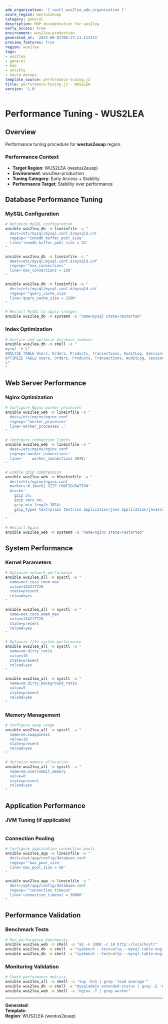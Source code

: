 ```yaml
---
ado_organization: '{ vault_wus2lea_ado_organization }'
azure_region: westus2euap
category: general
description: MOP documentation for wus2lea
early_access: true
environment: wus2lea-production
generated_at: '2025-08-01T08:27:11.113131'
preview_features: true
region: wus2lea
tags:
- wus2lea
- general
- mop
- ansible
- azure-devops
template_source: performance-tuning.j2
title: performance-tuning.j2 - WUS2LEA
version: '1.0'
---
```



# Performance Tuning - WUS2LEA

## Overview

Performance tuning procedure for **westus2euap** region.

### Performance Context

- **Target Region**: WUS2LEA (westus2euap)
- **Environment**: wus2lea-production
- **Tuning Category**: Early Access + Stability
- **Performance Target**: Stability over performance

## Database Performance Tuning

### MySQL Configuration
```bash
# Optimize MySQL configuration
ansible wus2lea_db -m lineinfile -a "
  dest=/etc/mysql/mysql.conf.d/mysqld.cnf
  regexp='^innodb_buffer_pool_size'
  line='innodb_buffer_pool_size = 2G'
"

ansible wus2lea_db -m lineinfile -a "
  dest=/etc/mysql/mysql.conf.d/mysqld.cnf
  regexp='^max_connections'
  line='max_connections = 250'
"

ansible wus2lea_db -m lineinfile -a "
  dest=/etc/mysql/mysql.conf.d/mysqld.cnf
  regexp='^query_cache_size'
  line='query_cache_size = 256M'
"

# Restart MySQL to apply changes
ansible wus2lea_db -m systemd -a "name=mysql state=restarted"
```

### Index Optimization
```bash
# Analyze and optimize database indexes
ansible wus2lea_db -m shell -a "
mysql -e \"
ANALYZE TABLE Users, Orders, Products, Transactions, AuditLog, Sessions, PreviewFeatures, EarlyAccessLogs;
OPTIMIZE TABLE Users, Orders, Products, Transactions, AuditLog, Sessions, PreviewFeatures, EarlyAccessLogs;
\"
"
```

## Web Server Performance

### Nginx Optimization
```bash
# Configure Nginx worker processes
ansible wus2lea_web -m lineinfile -a "
  dest=/etc/nginx/nginx.conf
  regexp='^worker_processes'
  line='worker_processes ;'
"

# Configure connection limits
ansible wus2lea_web -m lineinfile -a "
  dest=/etc/nginx/nginx.conf
  regexp='worker_connections'
  line='    worker_connections 2048;'
"

# Enable gzip compression
ansible wus2lea_web -m blockinfile -a "
  dest=/etc/nginx/nginx.conf
  marker='# {mark} GZIP CONFIGURATION'
  block='
    gzip on;
    gzip_vary on;
    gzip_min_length 1024;
    gzip_types text/plain text/css application/json application/javascript;
  '
"

# Restart Nginx
ansible wus2lea_web -m systemd -a "name=nginx state=restarted"
```

## System Performance

### Kernel Parameters
```bash
# Optimize network performance
ansible wus2lea_all -m sysctl -a "
  name=net.core.rmem_max
  value=134217728
  state=present
  reload=yes
"

ansible wus2lea_all -m sysctl -a "
  name=net.core.wmem_max
  value=134217728
  state=present
  reload=yes
"

# Optimize file system performance
ansible wus2lea_all -m sysctl -a "
  name=vm.dirty_ratio
  value=15
  state=present
  reload=yes
"

ansible wus2lea_all -m sysctl -a "
  name=vm.dirty_background_ratio
  value=5
  state=present
  reload=yes
"
```

### Memory Management
```bash
# Configure swap usage
ansible wus2lea_all -m sysctl -a "
  name=vm.swappiness
  value=10
  state=present
  reload=yes
"

# Optimize memory allocation
ansible wus2lea_all -m sysctl -a "
  name=vm.overcommit_memory
  value=0
  state=present
  reload=yes
"
```

## Application Performance

### JVM Tuning (if applicable)
```bash
```

### Connection Pooling
```bash
# Configure application connection pools
ansible wus2lea_app -m lineinfile -a "
  dest=/opt/app/config/database.conf
  regexp='^max_pool_size'
  line='max_pool_size = 50'
"

ansible wus2lea_app -m lineinfile -a "
  dest=/opt/app/config/database.conf
  regexp='^connection_timeout'
  line='connection_timeout = 30000'
"
```

## Performance Validation

### Benchmark Tests
```bash
# Run performance benchmarks
ansible wus2lea_web -m shell -a "ab -n 1000 -c 10 http://localhost/"
ansible wus2lea_db -m shell -a "sysbench --test=oltp --mysql-table-engine=innodb prepare"
ansible wus2lea_db -m shell -a "sysbench --test=oltp --mysql-table-engine=innodb run"
```

### Monitoring Validation
```bash
# Check performance metrics
ansible wus2lea_all -m shell -a "top -bn1 | grep 'load average'"
ansible wus2lea_db -m shell -a "mysqladmin extended-status | grep -E 'Queries|Connections'"
ansible wus2lea_web -m shell -a "nginx -T | grep worker"
```

---

**Generated**:   
**Template**:   
**Region**: WUS2LEA (westus2euap)